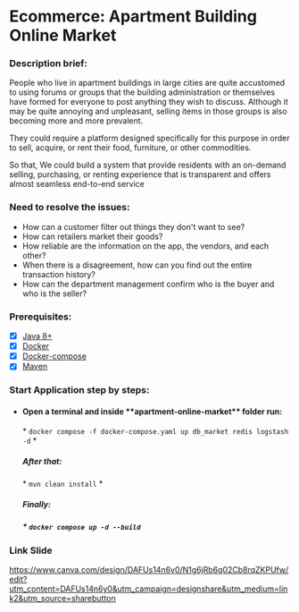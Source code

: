 # Ecommerce: Apartment Building Online Market
### Description brief:
<p>People who live in apartment buildings in large cities are quite accustomed to using forums 
or groups that the building administration or themselves have formed for everyone to post 
anything they wish to discuss. Although it may be quite annoying and unpleasant, selling 
items in those groups is also becoming more and more prevalent.</p>

<p>They could require a platform designed specifically for this purpose in order to sell, 
acquire, or rent their food, furniture, or other commodities.</p>

<p>So that, We could build a system that provide residents with an on-demand selling, 
purchasing, or renting experience that is transparent and offers almost 
seamless end-to-end service</p>

### Need to resolve the issues:
- How can a customer filter out things they don't want to see?
- How can retailers market their goods?
- How reliable are the information on the app, the vendors, and each other?
- When there is a disagreement, how can you find out the entire transaction history?
- How can the department management confirm who is the buyer and who is the seller?

### Prerequisites:
- [x] [Java 8+](https://www.oracle.com/java/technologies/downloads/#java8)
- [x] [Docker](https://www.docker.com/)
- [x] [Docker-compose](https://docs.docker.com/compose/install/)
- [x] [Maven](https://maven.apache.org/install.html)
### Start Application step by steps:
  * <h4>Open a terminal and inside **apartment-online-market** folder run:</h4>
    * <code>docker compose -f docker-compose.yaml up db_market redis logstash  -d</code>
    * <h5>After that:</h5>
    * <code>mvn clean install</code>
    * <h5>Finally:<h5>
    * <code>docker compose up -d --build</code>
### Link Slide
https://www.canva.com/design/DAFUs14n6y0/N1g6jRb6q02Cb8rqZKPUfw/edit?utm_content=DAFUs14n6y0&utm_campaign=designshare&utm_medium=link2&utm_source=sharebutton
